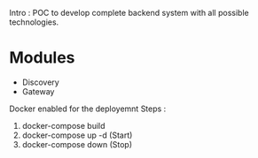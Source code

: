 Intro : POC to develop complete backend system with all possible technologies.
# Modules
* Discovery
* Gateway

Docker enabled for the deployemnt 
Steps :
1. docker-compose build 
2. docker-compose up -d (Start)
3. docker-compose down  (Stop)
